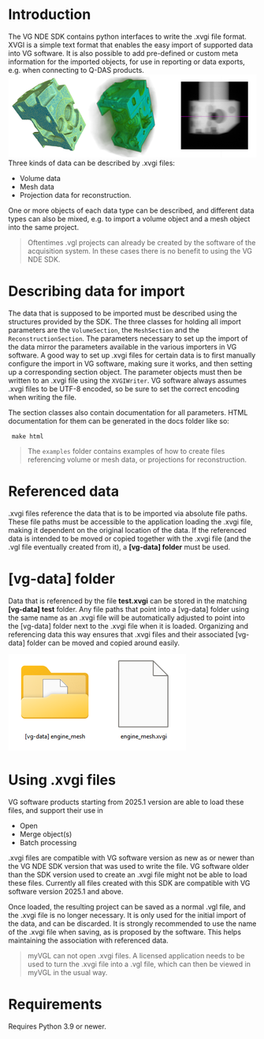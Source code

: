 # Introduction
The VG NDE SDK contains python interfaces to write the .xvgi file format. XVGI is a simple text format that enables the
easy import of supported data into VG software. It is also possible to add pre-defined or custom meta information for
the imported objects, for use in reporting or data exports, e.g. when connecting to Q-DAS products.
![Image](docs/images/data_types.png)
Three kinds of data can be described by .xvgi files:
 * Volume data
 * Mesh data
 * Projection data for reconstruction.

One or more objects of each data type can be described, and different data types can also be mixed, e.g. to import
a volume object and a mesh object into the same project.

> Oftentimes .vgl projects can already be created by the software of the acquisition system. In these cases there
> is no benefit to using the VG NDE SDK. 

# Describing data for import

The data that is supposed to be imported must be described using the structures provided by the SDK. The three 
classes for holding all import parameters are the `VolumeSection`, the `MeshSection` and the `ReconstructionSection`.
The parameters necessary to set up the import of the data mirror the parameters available in the various importers
in VG software. A good way to set up .xvgi files for certain data is to first manually configure the import in VG
software, making sure it works, and then setting up a corresponding section object.
The parameter objects must then be written to an .xvgi file using the `XVGIWriter`. VG software always assumes .xvgi
files to be UTF-8 encoded, so be sure to set the correct encoding when writing the file.

The section classes also contain documentation for all parameters. HTML documentation for them can be generated in
the docs folder like so:
 ```shell
  make html
 ```

> The `examples` folder contains examples of how to create files referencing volume or mesh data, or projections for 
> reconstruction.
 
# Referenced data

.xvgi files reference the data that is to be imported via absolute file paths. These file paths must be accessible to
the application loading the .xvgi file, making it dependent on the original location of the data. If the
referenced data is intended to be moved or copied together with the .xvgi file (and the .vgl file eventually created 
from it), a **[vg-data] folder** must be used.

# [vg-data] folder

Data that is referenced by the file **test.xvgi** can be stored in the matching **[vg-data] test** folder. Any file
paths that point into a [vg-data] folder using the same name as an .xvgi file will be automatically adjusted to point
into the [vg-data] folder next to the .xvgi file when it is loaded. Organizing and referencing data this way ensures
that .xvgi files and their associated [vg-data] folder can be moved and copied around easily.

![Image](docs/images/folder_and_file.png)

# Using .xvgi files
VG software products starting from 2025.1 version are able to load these files, and support their use in
 * Open
 * Merge object(s)
 * Batch processing

.xvgi files are compatible with VG software version as new as or newer than the VG NDE SDK version that was used
to write the file. VG software older than the SDK version used to create an .xvgi file might not be able to load these
files. Currently all files created with this SDK are compatible with VG software version 2025.1 and above. 

Once loaded, the resulting project can be saved as a normal .vgl file, and the .xvgi file is no longer necessary.
It is only used for the initial import of the data, and can be discarded. It is strongly recommended to use the name
of the .xvgi file when saving, as is proposed by the software. This helps maintaining the association with referenced
data.

> myVGL can not open .xvgi files. A licensed application needs to be used to turn the .xvgi file into a .vgl file, which
> can then be viewed in myVGL in the usual way.

# Requirements

Requires Python 3.9 or newer.

